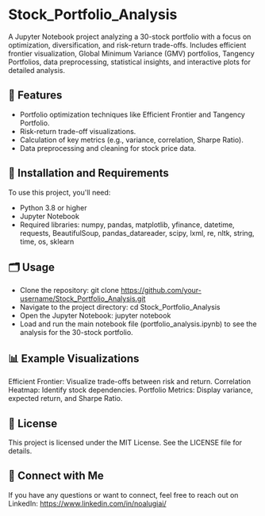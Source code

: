 # Stock_Portfolio_Analysis
A Jupyter Notebook project analyzing a 30-stock portfolio with a focus on optimization, diversification, and risk-return trade-offs. Includes efficient frontier visualization, Global Minimum Variance (GMV) portfolios, Tangency Portfolios, data preprocessing, statistical insights, and interactive plots for detailed analysis.

## 🚀 Features
- Portfolio optimization techniques like Efficient Frontier and Tangency Portfolio.
- Risk-return trade-off visualizations.
- Calculation of key metrics (e.g., variance, correlation, Sharpe Ratio).
- Data preprocessing and cleaning for stock price data.

## 🔧 Installation and Requirements
To use this project, you'll need:
- Python 3.8 or higher
- Jupyter Notebook
- Required libraries: numpy, pandas, matplotlib, yfinance, datetime, requests, BeautifulSoup, pandas_datareader, scipy, lxml, re, nltk, string, time, os, sklearn

## 🗂️ Usage
- Clone the repository:
git clone https://github.com/your-username/Stock_Portfolio_Analysis.git
- Navigate to the project directory:
cd Stock_Portfolio_Analysis
- Open the Jupyter Notebook:
jupyter notebook
- Load and run the main notebook file (portfolio_analysis.ipynb) to see the analysis for the 30-stock portfolio.

## 📊 Example Visualizations
Efficient Frontier: Visualize trade-offs between risk and return.
Correlation Heatmap: Identify stock dependencies.
Portfolio Metrics: Display variance, expected return, and Sharpe Ratio.

## 📝 License
This project is licensed under the MIT License. See the LICENSE file for details.

## 🔗 Connect with Me
If you have any questions or want to connect, feel free to reach out on LinkedIn: https://www.linkedin.com/in/noalugiai/



